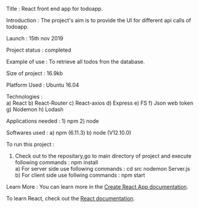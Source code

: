 Title : React front end app for todoapp.

Introduction : The project's aim is to provide the UI for different api calls of todoapp.

Launch : 15th nov 2019

Project status : completed

Example of use : To retrieve all todos fron the database.

Size of project : 16.9kb

Platform Used : Ubuntu 16.04

Technologies :  
    a) React
    b) React-Router
    c) React-axios 
    d) Express
    e) FS
    f) Json web token
    g) Nodemon
    h) Lodash

Applications needed : 
    1) npm
    2) node 

Softwares used : 
    a) npm (6.11.3)
    b) node (V12.10.0)

To run this project : 
1) Check out to the repositary,go to main directory of project and execute following commands : 
    npm install  
    a) For server side use following commands : 
        cd src
        nodemon Server.js
    b) For client side use follwing commands :
        npm start

Learn More : 
You can learn more in the [Create React App documentation](https://facebook.github.io/create-react-app/docs/getting-started).

To learn React, check out the [React documentation](https://reactjs.org/).
